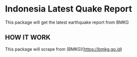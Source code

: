 # Indonesia Latest Quake Report
This package will get the latest earthquake report from BMKG

## HOW IT WORK
This package will scrape from (BMKG)(https://bmkg.go.id)

